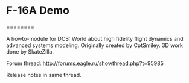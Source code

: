 # F-16A Demo
========

A howto-module for DCS: World about high fidelity flight dynamics and advanced systems modeling. 
Originally created by CptSmiley. 3D work done by SkateZilla.

Forum thread: http://forums.eagle.ru/showthread.php?t=95985

Release notes in same thread.

